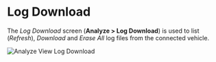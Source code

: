 # Log Download 

The _Log Download_ screen (**Analyze > Log Download**) is used to list (_Refresh_),
_Download_ and _Erase All_ log files from the connected vehicle.

![Analyze View Log Download](../../../assets/analyze/log_download.jpg)
